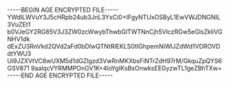 -----BEGIN AGE ENCRYPTED FILE-----
YWdlLWVuY3J5cHRpb24ub3JnL3YxCi0+IFgyNTUxOSByL1EwVWJDNGNIL3VuZEt1
b0VJeGY2RG85V3J3ZW0zcWwybThwbGlTWTNnCjh5VlczRGw5eGlsZkliVGNHV1dk
dExZU3RnVkd2QVd2aFd0bDlwQTNtRlEKLS0tIGhpemNiWlJZdWd1VDROVDdtYWU3
Ui9JZXVtVC8wUXM5d1dGZlgzd3VwRnMKXbsFiNTrZdH97rM/GkquZpQYS6GSV871
9aalqcVYRMMPOnGV1K+4loYgIKsBsOnwksEEGyzwTL1geZBhTXw=
-----END AGE ENCRYPTED FILE-----
